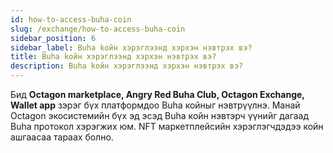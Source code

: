 ```yaml
---
id: how-to-access-buha-coin
slug: /exchange/how-to-access-buha-coin
sidebar_position: 6
sidebar_label: Buha koйн хэрэглээнд хэрхэн нэвтрэх вэ?
title: Buha koйн хэрэглээнд хэрхэн нэвтрэх вэ?
description: Buha koйн хэрэглээнд хэрхэн нэвтрэх вэ?
---
```

Бид **Octagon marketplace, Angry Red Buha Club, Octagon Exchange, Wallet app** зэрэг бүх платформдоо Buha койныг нэвтрүүлнэ. Манай Octagon экосистемийн бүх эд эсэд Buha койн нэвтэрч үүнийг дагаад Buha протокол хэрэгжих юм. NFT маркетплейсийн хэрэглэгчдэдээ койн ашгаасаа тараах болно.